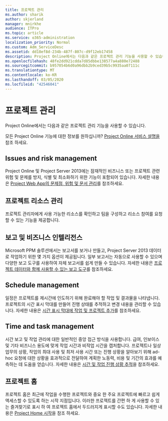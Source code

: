```yaml
---
title: 프로젝트 관리
ms.author: sharik
author: skjerland
manager: mnirkhe
audience: ITPro
ms.topic: article
ms.service: o365-administration
localization_priority: Normal
ms.custom: Adm_ServiceDesc
ms.assetid: dd18ef8d-234b-487f-807c-d9f12eb17458
description: Project Online에서는 다음과 같은 프로젝트 관리 기능을 사용할 수 있습니다.
ms.openlocfilehash: 48fe2dd921cdda7d85dbbe138577a4a880e72488
ms.sourcegitcommit: b957054b6d0a96dbb2b9ced39b5c9935aa07111c
ms.translationtype: MT
ms.contentlocale: ko-KR
ms.lasthandoff: 03/05/2020
ms.locfileid: "42546041"
---
```

# <a name="project-management"></a>프로젝트 관리

Project Online에서는 다음과 같은 프로젝트 관리 기능을 사용할 수 있습니다.
  
모든 Project Online 기능에 대한 정보를 원하십니까? [Project Online 서비스 설명을](project-online-service-description.md)참조 하세요.
  
## <a name="issues-and-risk-management"></a>Issues and risk management

Project Online 및 Project Server 2013에는 잠재적인 비즈니스 또는 프로젝트 관련 위험 및 문제를 방지, 식별 및 최소화하기 위한 기능이 포함되어 있습니다. 자세한 내용은 [Project Web App의 문제점, 위험 및 문서 관리](https://go.microsoft.com/fwlink/?LinkId=402634)를 참조하세요.
  
## <a name="manage-project-resources"></a>프로젝트 리소스 관리

프로젝트 관리자에게 사용 가능한 리소스를 확인하고 팀을 구성하고 리소스 참여를 요청할 수 있는 기능을 제공합니다.
  
## <a name="reporting-and-business-intelligence"></a>보고 및 비즈니스 인텔리전스

Microsoft PPM 솔루션에서는 보고서를 보거나 만들고, Project Server 2013 데이터로 작업하기 위한 몇 가지 옵션이 제공됩니다. 일부 보고서는 자동으로 사용할 수 있으며 다양한 보고 도구를 사용하여 자체 보고서를 쉽게 만들 수 있습니다. 자세한 내용은 [프로젝트 데이터와 함께 사용할 수 있는 보고 도구](https://go.microsoft.com/fwlink/?LinkId=402642)를 참조하세요.
  
## <a name="schedule-management"></a>Schedule management

일정은 프로젝트를 제시간에 인도하기 위해 완료해야 할 작업 및 결과물을 나타냅니다. 프로젝트의 시간 표시 막대를 만들어 진행 상태를 추적하고 변경 내용을 관리할 수 있습니다. 자세한 내용은 [시간 표시 막대에 작업 및 프로젝트 추가](https://go.microsoft.com/fwlink/?LinkID=402655)를 참조하세요.
  
## <a name="time-and-task-management"></a>Time and task management

시간 보고 및 작업 관리에 대한 일반적인 중앙 접근 방식을 사용합니다. 급여, 인보이스 및 기타 비즈니스 용도에 맞게 작업 시간과 비작업 시간을 캡처합니다. 프로젝트나 일상 업무의 상황, 작업의 최대 사용 및 최저 사용 시간 또는 진행 상황을 알아보기 위해 ad-hoc 요청에 대한 상황을 효과적으로 전달하여 계획한 노동력, 비용 및 기간의 효과를 예측하는 데 도움을 얻습니다. 자세한 내용은 [시간 및 작업 진행 상황 추적](https://go.microsoft.com/fwlink/p/?LinkId=271321)을 참조하세요.

## <a name="project-home"></a>프로젝트 홈

프로젝트 홈은 최근에 작업을 수행한 프로젝트와 중요 한 주요 프로젝트에 빠르고 쉽게 액세스할 수 있도록 하는 시작 지점입니다. 이러한 프로젝트를 간편 하 게 사용할 수 있는 즐겨찾기로 표시 하 여 프로젝트 홈에서 두드러지게 표시할 수도 있습니다. 자세한 내용은 [Project Home 시작](https://support.office.com/article/get-started-with-project-home-a3b38418-35e7-4df4-8e4a-ba6a4fa0562a?ui=en-US&rs=en-US&ad=US)을 참조 하세요.
